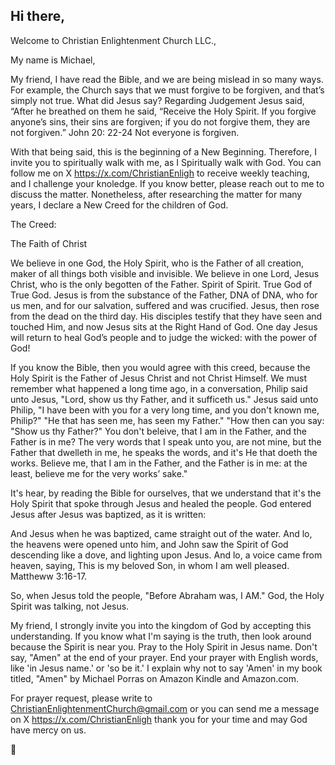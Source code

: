 ## Hi there, 
</head>

<body>
Welcome to Christian Enlightenment Church LLC.,

My name is Michael,

My friend, I have read the Bible, and we are being mislead in so many ways. For example, the Church says that we must forgive to be forgiven, and that’s simply not true. What did Jesus say? Regarding Judgement Jesus said, “After he breathed on them he said, “Receive the Holy Spirit. If you forgive anyone’s sins, their sins are forgiven; if you do not forgive them, they are not forgiven.” John 20: 22-24 Not everyone is forgiven.

With that being said, this is the beginning of a New Beginning. Therefore, I invite you to spiritually walk with me, as I Spiritually walk with God. You can follow me on X https://x.com/ChristianEnligh to receive weekly teaching, and I challenge your knoledge. If you know better, please reach out to me to discuss the matter. Nonetheless, after researching the matter for many years, I declare a New Creed for the children of God.  


The Creed:


The Faith of Christ

We believe in one God, the Holy Spirit, who is the Father of all creation, maker of all things both visible and invisible. We believe in one Lord, Jesus Christ, who is the only begotten of the Father. Spirit of Spirit. True God of True God. Jesus is from the substance of the Father, DNA of DNA, who for us men, and for our salvation, suffered and was crucified. Jesus, then rose from the dead on the third day. His disciples testify that they have seen and touched Him, and now Jesus sits at the Right Hand of God. One day Jesus will return to heal God’s people and to judge the wicked: with the power of God!


If you know the Bible, then you would agree with this creed, because the Holy Spirit is the Father of Jesus Christ and not Christ Himself. We must remember what happened a long time ago, in a conversation, Philip said unto Jesus, "Lord, show us thy Father, and it sufficeth us." Jesus said unto Philip, "I have been with you for a very long time, and you don't known me, Philip?" "He that has seen me, has seen my Father." "How then can you say: "Show us thy Father?" You don't beleive, that I am in the Father, and the Father is in me? The very words that I speak unto you, are not mine, but the Father that dwelleth in me, he speaks the words, and it's He that doeth the works. Believe me, that I am in the Father, and the Father is in me: at the least, believe me for the very works’ sake."

It's hear, by reading the Bible for ourselves, that we understand that it's the Holy Spirit that spoke through Jesus and healed the people. God entered Jesus after Jesus was baptized, as it is written: 

And Jesus when he was baptized, came straight out of the water. And lo, the heavens were opened unto him, and John saw the Spirit of God descending like a dove, and lighting upon Jesus. And lo, a voice came from heaven, saying, This is my beloved Son, in whom I am well pleased. Mattheww 3:16-17.  

So, when Jesus told the people, "Before Abraham was, I AM." God, the Holy Spirit was talking, not Jesus. 

My friend, I strongly invite you into the kingdom of God by accepting this understanding. If you know what I'm saying is the truth, then look around because the Spirit is near you. Pray to the Holy Spirit in Jesus name. Don't say, "Amen" at the end of your prayer. End your prayer with English words, like 'in Jesus name.' or 'so be it.' I explain why not to say 'Amen' in my book titled, "Amen" by Michael Porras on Amazon Kindle and Amazon.com. 

For prayer request, please write to ChristianEnlightenmentChurch@gmail.com or you can send me a message on X https://x.com/ChristianEnligh thank you for your time and may God have mercy on us.
</body>
</HTML>  👋

<!--
**VatoLoco19/VatoLoco19** is a ✨ _special_ ✨ repository because its `README.md` (this file) appears on your GitHub profile.

Here are some ideas to get you started:

- 🔭 I’m currently working  ...
- 🌱 I’m currently learning ...
- 👯 I’m looking to collaborate on ...
- 🤔 I’m looking for help with ...
- 💬 Ask me about ...
- 📫 How to reach me: ...
- 😄 Pronouns: ...
- ⚡ Fun fact: ...
-->
